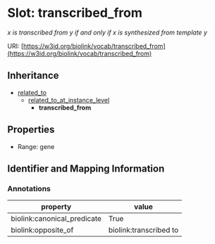 # Slot: transcribed_from
_x is transcribed from y if and only if x is synthesized from template y_


URI: [https://w3id.org/biolink/vocab/transcribed_from](https://w3id.org/biolink/vocab/transcribed_from)




## Inheritance

* [related_to](related_to.md)
    * [related_to_at_instance_level](related_to_at_instance_level.md)
        * **transcribed_from**



## Properties

 * Range: gene



## Identifier and Mapping Information





### Annotations

| property | value |
| --- | --- |
| biolink:canonical_predicate | True |
| biolink:opposite_of | biolink:transcribed to |


